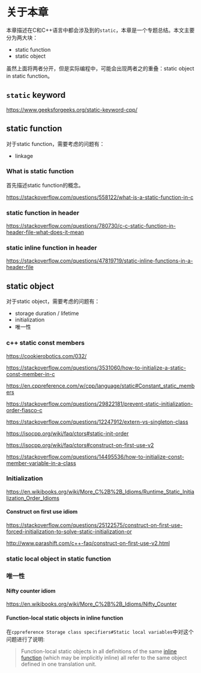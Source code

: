 # 关于本章

本章描述在C和C++语言中都会涉及到的`static`，本章是一个专题总结。本文主要分为两大块：

- static function
- static object

虽然上面将两者分开，但是实际编程中，可能会出现两者之的重叠：static object in static function。

## `static` keyword 

https://www.geeksforgeeks.org/static-keyword-cpp/

## static function

对于static function，需要考虑的问题有：

- linkage

### What is static function

首先描述static function的概念。

https://stackoverflow.com/questions/558122/what-is-a-static-function-in-c

### static function in header



https://stackoverflow.com/questions/780730/c-c-static-function-in-header-file-what-does-it-mean



### static inline function in header

https://stackoverflow.com/questions/47819719/static-inline-functions-in-a-header-file



## static object

对于static object，需要考虑的问题有：

- storage duration / lifetime
- initialization
- 唯一性






### c++ static const members

https://cookierobotics.com/032/

https://stackoverflow.com/questions/3531060/how-to-initialize-a-static-const-member-in-c

https://en.cppreference.com/w/cpp/language/static#Constant_static_members

https://stackoverflow.com/questions/29822181/prevent-static-initialization-order-fiasco-c

https://stackoverflow.com/questions/12247912/extern-vs-singleton-class


https://isocpp.org/wiki/faq/ctors#static-init-order


https://isocpp.org/wiki/faq/ctors#construct-on-first-use-v2


https://stackoverflow.com/questions/14495536/how-to-initialize-const-member-variable-in-a-class

### Initialization



https://en.wikibooks.org/wiki/More_C%2B%2B_Idioms/Runtime_Static_Initialization_Order_Idioms



#### Construct on first use idiom
https://stackoverflow.com/questions/25122575/construct-on-first-use-forced-initialization-to-solve-static-initialization-or

http://www.parashift.com/c++-faq/construct-on-first-use-v2.html

### static local object in static function



### 唯一性

#### Nifty counter idiom

https://en.wikibooks.org/wiki/More_C%2B%2B_Idioms/Nifty_Counter

#### Function-local static objects in inline function

在`cppreference Storage class specifiers#Static local variables`中对这个问题进行了说明:

> Function-local static objects in all definitions of the same [inline function](inline.html) (which may be implicitly inline) all refer to the same object defined in one translation unit.

